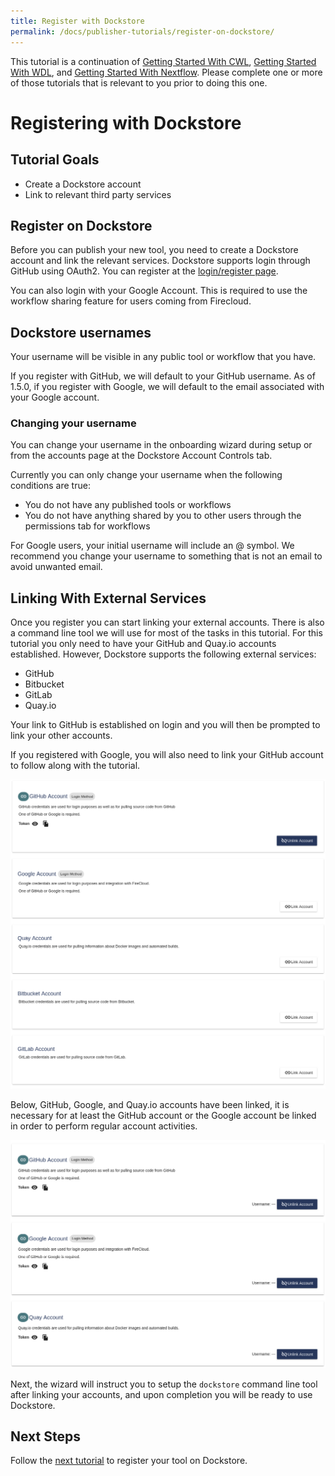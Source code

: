 ```yaml
---
title: Register with Dockstore
permalink: /docs/publisher-tutorials/register-on-dockstore/
---
```

<div class="alert alert-info">
This tutorial is a continuation of <a href="/docs/prereqs/getting-started-with-cwl/">Getting Started With CWL</a>, <a href="/docs/prereqs/getting-started-with-wdl/">Getting Started With WDL</a>, and <a href="/docs/prereqs/getting-started-with-nextflow/">Getting Started With Nextflow</a>. Please complete one or more of those tutorials that is relevant to you prior to doing this one.
</div>

# Registering with Dockstore
## Tutorial Goals
* Create a Dockstore account
* Link to relevant third party services

## Register on Dockstore
Before you can publish your new tool, you need to create a Dockstore account and link the relevant services. Dockstore supports login through GitHub using OAuth2. You can register at the [login/register page](https://www.dockstore.org/login).

You can also login with your Google Account. This is required to use the workflow sharing feature for users coming from Firecloud.

## Dockstore usernames

Your username will be visible in any public tool or workflow that you have. 

If you register with GitHub, we will default to your GitHub username. As of 1.5.0, if you register with Google, we will default to the email associated with your Google account.

### Changing your username

You can change your username in the onboarding wizard during setup or from the accounts page at the Dockstore Account Controls tab.

Currently you can only change your username when the following conditions are true:
* You do not have any published tools or workflows
* You do not have anything shared by you to other users through the permissions tab for workflows

For Google users, your initial username will include an @ symbol. We recommend you change your username to something that is not an email to avoid unwanted email.

## Linking With External Services

Once you register you can start linking your external accounts. There is also a command line tool we will use for most of the tasks in this tutorial. For this tutorial you only need to have your GitHub and Quay.io accounts established. However, Dockstore supports the following external services:
* GitHub
* Bitbucket
* GitLab
* Quay.io

Your link to GitHub is established on login and you will then be prompted to link your other accounts.

If you registered with Google, you will also need to link your GitHub account to follow along with the tutorial.

![Link accounts](/assets/images/docs/linking1.png)

<!-- Currently UI2 does not perform and automatic refresh all tools -->
<!-- Linking a supported image repository service (e.g. Quay.io) will automatically trigger a synchronization order to retrieve information about the account's tools

![Refresh tools](/assets/images/docs/linking2.png) -->

Below, GitHub, Google, and Quay.io accounts have been linked, it is necessary for at least the GitHub account or the Google account be linked in order to perform regular account activities.

![Link accounts completed](/assets/images/docs/linking3.png)

Next, the wizard will instruct you to setup the `dockstore` command line tool after linking your accounts, and upon completion you will be ready to use Dockstore.

## Next Steps

Follow the [next tutorial](/docs/publisher-tutorials/getting-started-with-dockstore/) to register your tool on Dockstore.

